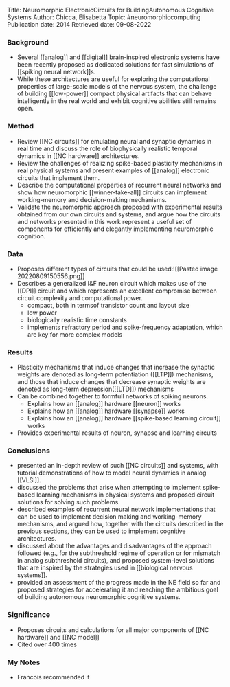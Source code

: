 Title: Neuromorphic ElectronicCircuits for BuildingAutonomous Cognitive Systems
Author: Chicca, Elisabetta
Topic: #neuromorphiccomputing 
Publication date: 2014
Retrieved date: 09-08-2022 

### Background
- Several [[analog]] and [[digital]] brain-inspired electronic systems have been recently proposed as dedicated solutions for fast simulations of [[spiking neural network]]s. 
- While these architectures are useful for exploring the computational properties of large-scale models of the nervous system, the challenge of building [[low-power]] compact physical artifacts that can behave intelligently in the real world and exhibit cognitive abilities still remains open.

### Method
- Review [[NC circuits]] for emulating neural and synaptic dynamics in real time and discuss the role of biophysically realistic temporal dynamics in [[NC hardware]] architectures.
- Review the challenges of realizing spike-based plasticity mechanisms in real physical systems and present examples of [[analog]] electronic circuits that implement them.
- Describe the computational properties of recurrent neural networks and show how neuromorphic [[winner-take-all]] circuits can implement working-memory and decision-making mechanisms.
- Validate the neuromorphic approach proposed with experimental results obtained from our own circuits and systems, and argue how the circuits and networks presented in this work represent a useful set of components for efficiently and elegantly implementing neuromorphic cognition.

### Data
- Proposes different types of circuits that could be used:![[Pasted image 20220809150556.png]]
- Describes a generalized I&F neuron circuit which makes use of the [[DPI]] circuit and which represents an excellent compromise between circuit complexity and computational power.
	- compact, both in termsof transistor count and layout size
	- low power
	- biologically realistic time constants
	- implements refractory period and spike-frequency adaptation, which are key for more complex models

### Results 
- Plasticity mechanisms that induce changes that increase the synaptic weights are denoted as long-term potentiation ([[LTP]]) mechanisms, and those that induce changes that decrease synaptic weights are denoted as long-term depression([[LTD]]) mechanisms
- Can be combined together to formfull networks of spiking neurons.
	- Explains how an [[analog]] hardware [[neuron]] works
	- Explains how an [[analog]] hardware [[synapse]] works
	- Explains how an [[analog]] hardware [[spike-based learning circuit]] works
- Provides experimental results of neuron, synapse and learning circuits

### Conclusions
- presented an in-depth review of such [[NC circuits]] and systems, with tutorial demonstrations of how to model neural dynamics in analog [[VLSI]]. 
- discussed the problems that arise when attempting to implement spike-based learning mechanisms in physical systems and proposed circuit solutions for solving such problems.
- described examples of recurrent neural network implementations that can be used to implement decision making and working-memory mechanisms, and argued how, together with the circuits described in the previous sections, they can be used to implement cognitive architectures. 
- discussed about the advantages and disadvantages of the approach followed (e.g., for the subthreshold regime of operation or for mismatch in analog subthreshold circuits), and proposed system-level solutions that are inspired by the strategies used in [[biological nervous systems]]. 
- provided an assessment of the progress made in the NE field so far and proposed strategies for accelerating it and reaching the ambitious goal of building autonomous neuromorphic cognitive systems.

### Significance
- Proposes circuits and calculations for all major components of [[NC hardware]] and [[NC model]]
- Cited over 400 times

### My Notes
- Francois recommended it
